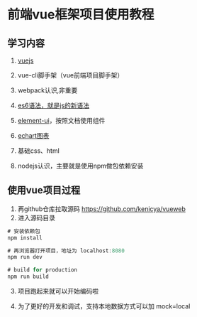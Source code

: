 # 前端vue框架项目使用教程

## 学习内容

 1. [vuejs][1]


 2. vue-cli脚手架（vue前端项目脚手架）
 3. webpack认识,非重要
 4. [es6语法，就是js的新语法][2]
 5. [element-ui][3]，按照文档使用组件
 6. [echart图表][4]
 7. 基础css、html
 8. nodejs认识，主要就是使用npm做包依赖安装


  [1]: https://cn.vuejs.org/v2/guide/installation.html
  [2]: http://es6.ruanyifeng.com/#docs/async
  [3]: http://element.eleme.io/#/zh-CN/component/installation
  [4]: http://echarts.baidu.com/
  
## 使用vue项目过程
 
 1. 再github仓库拉取源码 https://github.com/kenicya/vueweb
 2. 进入源码目录
```javascript
# 安装依赖包
npm install

# 再浏览器打开项目，地址为 localhost:8080
npm run dev

# build for production 
npm run build

```

3. 项目跑起来就可以开始编码啦

4. 为了更好的开发和调试，支持本地数据方式可以加 mock=local
